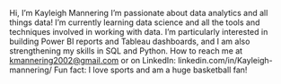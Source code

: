 Hi, I’m Kayleigh Mannering 
I’m passionate about data analytics and all things data!
I’m currently learning data science and all the tools and techniques involved in working with data. 
I’m particularly interested in building Power BI reports and Tableau dashboards, and I am also strengthening my skills in SQL and Python.
How to reach me at kmannering2002@gmail.com or on LinkedIn: linkedin.com/in/Kayleigh-mannering/
Fun fact: I love sports and am a huge basketball fan!
